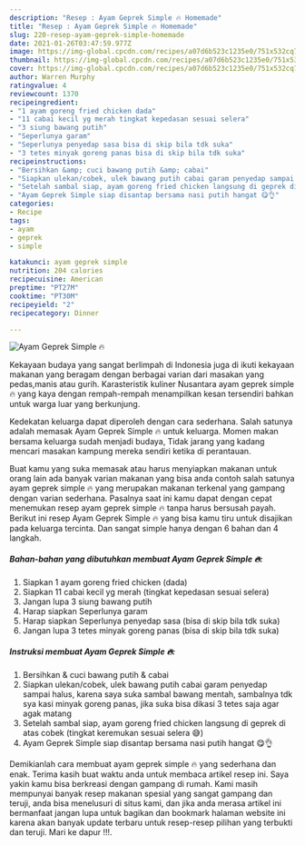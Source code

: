 ```yaml
---
description: "Resep : Ayam Geprek Simple 🔥 Homemade"
title: "Resep : Ayam Geprek Simple 🔥 Homemade"
slug: 220-resep-ayam-geprek-simple-homemade
date: 2021-01-26T03:47:59.977Z
image: https://img-global.cpcdn.com/recipes/a07d6b523c1235e0/751x532cq70/ayam-geprek-simple-🔥-foto-resep-utama.jpg
thumbnail: https://img-global.cpcdn.com/recipes/a07d6b523c1235e0/751x532cq70/ayam-geprek-simple-🔥-foto-resep-utama.jpg
cover: https://img-global.cpcdn.com/recipes/a07d6b523c1235e0/751x532cq70/ayam-geprek-simple-🔥-foto-resep-utama.jpg
author: Warren Murphy
ratingvalue: 4
reviewcount: 1370
recipeingredient:
- "1 ayam goreng fried chicken dada"
- "11 cabai kecil yg merah tingkat kepedasan sesuai selera"
- "3 siung bawang putih"
- "Seperlunya garam"
- "Seperlunya penyedap sasa bisa di skip bila tdk suka"
- "3 tetes minyak goreng panas bisa di skip bila tdk suka"
recipeinstructions:
- "Bersihkan &amp; cuci bawang putih &amp; cabai"
- "Siapkan ulekan/cobek, ulek bawang putih cabai garam penyedap sampai halus, karena saya suka sambal bawang mentah, sambalnya tdk sya kasi minyak goreng panas, jika suka bisa dikasi 3 tetes saja agar agak matang"
- "Setelah sambal siap, ayam goreng fried chicken langsung di geprek di atas cobek (tingkat keremukan sesuai selera 😅)"
- "Ayam Geprek Simple siap disantap bersama nasi putih hangat 😋👌"
categories:
- Recipe
tags:
- ayam
- geprek
- simple

katakunci: ayam geprek simple 
nutrition: 204 calories
recipecuisine: American
preptime: "PT27M"
cooktime: "PT30M"
recipeyield: "2"
recipecategory: Dinner

---
```



![Ayam Geprek Simple 🔥](https://img-global.cpcdn.com/recipes/a07d6b523c1235e0/751x532cq70/ayam-geprek-simple-🔥-foto-resep-utama.jpg)

Kekayaan budaya yang sangat berlimpah di Indonesia juga di ikuti kekayaan makanan yang beragam dengan berbagai varian dari masakan yang pedas,manis atau gurih. Karasteristik kuliner Nusantara ayam geprek simple 🔥 yang kaya dengan rempah-rempah menampilkan kesan tersendiri bahkan untuk warga luar yang berkunjung.




Kedekatan keluarga dapat diperoleh dengan cara sederhana. Salah satunya adalah memasak Ayam Geprek Simple 🔥 untuk keluarga. Momen makan bersama keluarga sudah menjadi budaya, Tidak jarang yang kadang mencari masakan kampung mereka sendiri ketika di perantauan.

Buat kamu yang suka memasak atau harus menyiapkan makanan untuk orang lain ada banyak varian makanan yang bisa anda contoh salah satunya ayam geprek simple 🔥 yang merupakan makanan terkenal yang gampang dengan varian sederhana. Pasalnya saat ini kamu dapat dengan cepat menemukan resep ayam geprek simple 🔥 tanpa harus bersusah payah.
Berikut ini resep Ayam Geprek Simple 🔥 yang bisa kamu tiru untuk disajikan pada keluarga tercinta. Dan sangat simple hanya dengan 6 bahan dan 4 langkah.


<!--inarticleads1-->

##### Bahan-bahan yang dibutuhkan membuat Ayam Geprek Simple 🔥:

1. Siapkan 1 ayam goreng fried chicken (dada)
1. Siapkan 11 cabai kecil yg merah (tingkat kepedasan sesuai selera)
1. Jangan lupa 3 siung bawang putih
1. Harap siapkan Seperlunya garam
1. Harap siapkan Seperlunya penyedap sasa (bisa di skip bila tdk suka)
1. Jangan lupa 3 tetes minyak goreng panas (bisa di skip bila tdk suka)




<!--inarticleads2-->

##### Instruksi membuat  Ayam Geprek Simple 🔥:

1. Bersihkan &amp; cuci bawang putih &amp; cabai
1. Siapkan ulekan/cobek, ulek bawang putih cabai garam penyedap sampai halus, karena saya suka sambal bawang mentah, sambalnya tdk sya kasi minyak goreng panas, jika suka bisa dikasi 3 tetes saja agar agak matang
1. Setelah sambal siap, ayam goreng fried chicken langsung di geprek di atas cobek (tingkat keremukan sesuai selera 😅)
1. Ayam Geprek Simple siap disantap bersama nasi putih hangat 😋👌




Demikianlah cara membuat ayam geprek simple 🔥 yang sederhana dan enak. Terima kasih buat waktu anda untuk membaca artikel resep ini. Saya yakin kamu bisa berkreasi dengan gampang di rumah. Kami masih mempunyai banyak resep makanan spesial yang sangat gampang dan teruji, anda bisa menelusuri di situs kami, dan jika anda merasa artikel ini bermanfaat jangan lupa untuk bagikan dan bookmark halaman website ini karena akan banyak update terbaru untuk resep-resep pilihan yang terbukti dan teruji. Mari ke dapur !!!. 
